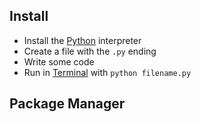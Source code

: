 ## Install

- Install the  [Python](https://www.python.org/downloads/) interpreter
- Create a file with the `.py` ending
- Write some code
- Run in [Terminal](bash.md) with `python filename.py`

## Package Manager

